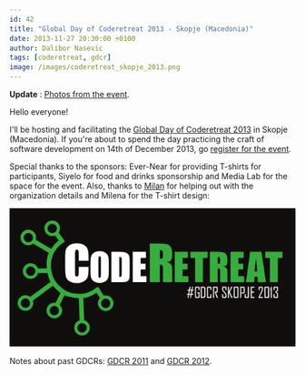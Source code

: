 ```yaml
---
id: 42
title: "Global Day of Coderetreat 2013 - Skopje (Macedonia)"
date: 2013-11-27 20:30:00 +0100
author: Dalibor Nasevic
tags: [coderetreat, gdcr]
image: /images/coderetreat_skopje_2013.png
---
```


 **Update** : [Photos from the event](https://plus.google.com/photos/103602485545252546722/albums/5957584293053394737 "GDCR 2013 Skopje/Macedonia photos").

Hello everyone!

I'll be hosting and facilitating the [Global Day of Coderetreat 2013](http://globalday.coderetreat.org/ "Global Day of Coderetreat 2013") in Skopje (Macedonia). If you're about to spend the day practicing the craft of software development on 14th of December 2013, go [register for the event](http://coderetreat.org/events/global-day-of-coderetreat-2013-skopje-macedonia "Global Day of Coderetreat 2013 - Skopje, Macedonia").

Special thanks to the sponsors: Ever-Near for providing T-shirts for participants, Siyelo for food and drinks sponsorship and Media Lab for the space for the event. Also, thanks to [Milan](http://milan.nasevic.com/ "Milan Nasevic") for helping out with the organization details and Milena for the T-shirt design:

![Coderetreat 2013 T-shirt](/images/coderetreat_skopje_2013.png "Coderetreat 2013 T-shirt")

Notes about past GDCRs: [GDCR 2011](http://dalibornasevic.com/posts/31-global-day-of-coderetreat-in-skopje-macedonia "GDCR 2011") and [GDCR 2012](http://dalibornasevic.com/posts/36-global-day-of-coderetreat-2012-skopje-macedonia "GDCR 2012").
